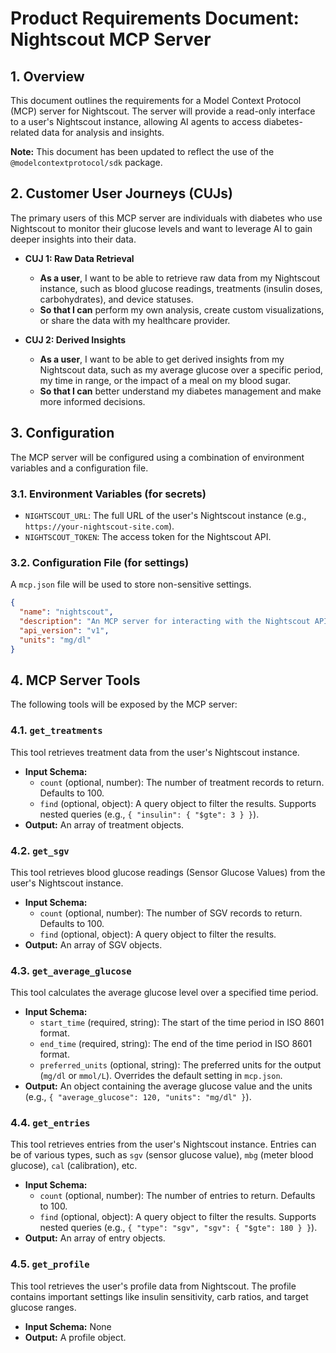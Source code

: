 # **Product Requirements Document: Nightscout MCP Server**

## **1. Overview**

This document outlines the requirements for a Model Context Protocol (MCP) server for Nightscout. The server will provide a read-only interface to a user's Nightscout instance, allowing AI agents to access diabetes-related data for analysis and insights.

**Note:** This document has been updated to reflect the use of the `@modelcontextprotocol/sdk` package.

## **2. Customer User Journeys (CUJs)**

The primary users of this MCP server are individuals with diabetes who use Nightscout to monitor their glucose levels and want to leverage AI to gain deeper insights into their data.

*   **CUJ 1: Raw Data Retrieval**
    *   **As a user**, I want to be able to retrieve raw data from my Nightscout instance, such as blood glucose readings, treatments (insulin doses, carbohydrates), and device statuses.
    *   **So that I can** perform my own analysis, create custom visualizations, or share the data with my healthcare provider.

*   **CUJ 2: Derived Insights**
    *   **As a user**, I want to be able to get derived insights from my Nightscout data, such as my average glucose over a specific period, my time in range, or the impact of a meal on my blood sugar.
    *   **So that I can** better understand my diabetes management and make more informed decisions.

## **3. Configuration**

The MCP server will be configured using a combination of environment variables and a configuration file.

### **3.1. Environment Variables (for secrets)**

*   `NIGHTSCOUT_URL`: The full URL of the user's Nightscout instance (e.g., `https://your-nightscout-site.com`).
*   `NIGHTSCOUT_TOKEN`: The access token for the Nightscout API.

### **3.2. Configuration File (for settings)**

A `mcp.json` file will be used to store non-sensitive settings.

```json
{
  "name": "nightscout",
  "description": "An MCP server for interacting with the Nightscout API.",
  "api_version": "v1",
  "units": "mg/dl"
}
```

## **4. MCP Server Tools**

The following tools will be exposed by the MCP server:

### **4.1. `get_treatments`**

This tool retrieves treatment data from the user's Nightscout instance.

*   **Input Schema:**
    *   `count` (optional, number): The number of treatment records to return. Defaults to 100.
    *   `find` (optional, object): A query object to filter the results. Supports nested queries (e.g., `{ "insulin": { "$gte": 3 } }`).
*   **Output:** An array of treatment objects.

### **4.2. `get_sgv`**

This tool retrieves blood glucose readings (Sensor Glucose Values) from the user's Nightscout instance.

*   **Input Schema:**
    *   `count` (optional, number): The number of SGV records to return. Defaults to 100.
    *   `find` (optional, object): A query object to filter the results.
*   **Output:** An array of SGV objects.

### **4.3. `get_average_glucose`**

This tool calculates the average glucose level over a specified time period.

*   **Input Schema:**
    *   `start_time` (required, string): The start of the time period in ISO 8601 format.
    *   `end_time` (required, string): The end of the time period in ISO 8601 format.
    *   `preferred_units` (optional, string): The preferred units for the output (`mg/dl` or `mmol/L`). Overrides the default setting in `mcp.json`.
*   **Output:** An object containing the average glucose value and the units (e.g., `{ "average_glucose": 120, "units": "mg/dl" }`).

### **4.4. `get_entries`**

This tool retrieves entries from the user's Nightscout instance. Entries can be of various types, such as `sgv` (sensor glucose value), `mbg` (meter blood glucose), `cal` (calibration), etc.

*   **Input Schema:**
    *   `count` (optional, number): The number of entries to return. Defaults to 100.
    *   `find` (optional, object): A query object to filter the results. Supports nested queries (e.g., `{ "type": "sgv", "sgv": { "$gte": 180 } }`).
*   **Output:** An array of entry objects.

### **4.5. `get_profile`**

This tool retrieves the user's profile data from Nightscout. The profile contains important settings like insulin sensitivity, carb ratios, and target glucose ranges.

*   **Input Schema:** None
*   **Output:** A profile object.